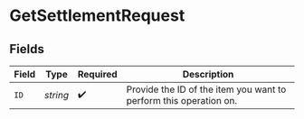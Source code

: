 # GetSettlementRequest


## Fields

| Field                                                             | Type                                                              | Required                                                          | Description                                                       |
| ----------------------------------------------------------------- | ----------------------------------------------------------------- | ----------------------------------------------------------------- | ----------------------------------------------------------------- |
| `ID`                                                              | *string*                                                          | :heavy_check_mark:                                                | Provide the ID of the item you want to perform this operation on. |